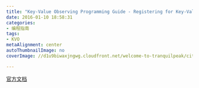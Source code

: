 ```yaml
---
title: "Key-Value Observing Programming Guide - Registering for Key-Value Observing"
date: 2016-01-10 18:58:31
categories: 
- 编程指南
tags: 
- KVO
metaAlignment: center
autoThumbnailImage: no
coverImage: //d1u9biwaxjngwg.cloudfront.net/welcome-to-tranquilpeak/city.jpg

---
```


[官方文档](https://developer.apple.com/library/ios/documentation/Cocoa/Conceptual/KeyValueObserving/Articles/KVOBasics.html#//apple_ref/doc/uid/20002252-BAJEAIEE)

